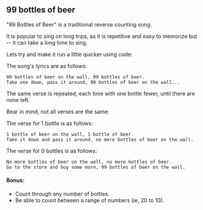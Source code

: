 ## 99 bottles of beer

"99 Bottles of Beer" is a traditional reverse counting song. 


It is popular to sing on long trips, as it is repetitive and easy to memorize but -- it can take a long time to sing.


Lets try and make it run a little quicker using code:

The song's lyrics are as follows:

```
99 bottles of beer on the wall, 99 bottles of beer.
Take one down, pass it around, 98 bottles of beer on the wall...
```
The same verse is repeated, each time with one bottle fewer, until there are none left.

Bear in mind, not all verses are the same:

The verse for 1 bottle is as follows:

```
1 bottle of beer on the wall, 1 bottle of beer.
Take it down and pass it around, no more bottles of beer on the wall.
```

The verse for 0 bottles is as follows:

```
No more bottles of beer on the wall, no more bottles of beer.
Go to the store and buy some more, 99 bottles of beer on the wall.
```

#### Bonus:

-  Count through any number of bottles.
- Be able to count between a range of numbers (ie, 20 to 10).